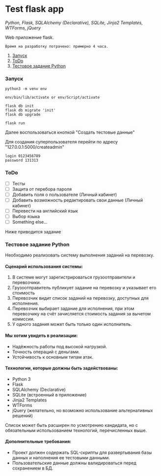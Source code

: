 # Test flask app

*Python, Flask, SQLAlchemy (Declarative), SQLite, Jinja2 Templates, WTForms, jQuery*

Web приложение flask. 

	Время на разработку потрачено: примерно 4 часа.

1. [Запуск](#запуск)
2. [ToDo](#todo)
3. [Тестовое задание Python](#тестовое-задание-python)

### Запуск
```
python3 -m venv env

env/bin/lib/activate or env/Script/activate
 
flask db init
flask db migrate 'init'
flask db upgrade

flask run
```
Далее воспользоваться кнопкой "Создать тестовые данные"

Для создания суперпользователя перейти по адресу "127.0.0.1:5000/createadmin"
```
login 0123456789
password 131313
```

### ToDo

- [ ] Тесты
- [ ] Защита от перебора пароля
- [ ] Добавить поля о пользователе (Личный кабинет)
- [ ] Добавить возможность редактировать свои данные (Личный кабинет)
- [ ] Перевести на английский язык
- [ ] Выбор языка
- [ ] Something else...

Ниже приводится задание

### Тестовое задание Python

Необходимо реализовать систему выполнения заданий на перевозку.

#### Сценарий использования системы:

1. В системе могут зарегистрироваться грузоотправители и перевозчики.
2. Грузоотправитель публикует задание на перевозку и указывает его стоимость
3. Перевозчик видит список заданий на перевозку, доступных для исполнения.
4. Перевозчик выбирает задание для исполнения, при этом перевозчику на счёт зачисляется стоимость задания за вычетом комиссии.
5. У одного задания может быть только один исполнитель.

#### Мы хотим увидеть в реализации:

- Надёжность работы под высокой нагрузкой.
- Точность операций с деньгами.
- Устойчивость к основным типам атак.

#### Технологии, которые должны быть задействованы:

- Python 3
- Flask
- SQLAlchemy (Declarative)
- SQLite (встроенный в приложение)
- Jinja2 Templates
- WTForms
- jQuery (желательно, но возможно использование альтернативных решений)

Список может быть расширен по усмотрению кандидата, но с обязательным использованием технологий, перечисленных выше.

#### Дополнительные требования:

- Проект должен содержать SQL-скрипты для развертывания базы данных и наполнения ее тестовыми данными.
- Пользовательские данные должны валидироваться перед сохранением в БД.

